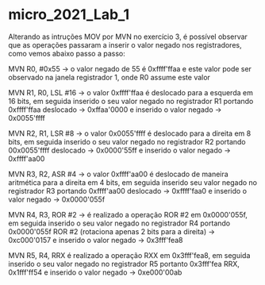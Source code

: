 # micro_2021_Lab_1

Alterando as intruções MOV por MVN no exercício 3, é possível observar que as operações passaram a inserir o valor negado nos registradores, como vemos abaixo passo a passo:

MVN R0, #0x55 -> o valor negado de 55 é 0xffff'ffaa e este valor pode ser observado na janela registrador 1, onde R0 assume este valor
              
MVN R1, R0, LSL #16 -> o valor 0xffff'ffaa é deslocado para a esquerda em 16 bits, em seguida inserido o seu valor negado no registrador R1
portando 0xffff'ffaa deslocado -> 0xffaa'0000 e inserido o valor negado -> 0x0055'ffff
              
MVN R2, R1, LSR #8 -> o valor 0x0055'ffff é deslocado para a direita em 8 bits, em seguida inserido o seu valor negado no registrador R2
portando 00x0055'ffff deslocado -> 0x0000'55ff e inserido o valor negado -> 0xffff'aa00
              
MVN R3, R2, ASR #4 -> o valor 0xffff'aa00 é deslocado de maneira aritmética para a direita em 4 bits, em seguida inserido seu valor negado no registrador R3
portando 0xffff'aa00 deslocado -> 0xffff'faa0 e inserido o valor negado -> 0x0000'055f
             
MVN R4, R3, ROR #2 -> é realizado a operação ROR #2 em 0x0000'055f, em seguida inserido o seu valor negado no registrador R4
portando 0x0000'055f ROR #2 (rotaciona apenas 2 bits para a direita) -> 0xc000'0157 e inserido o valor negado -> 0x3fff'fea8
             
MVN R5, R4, RRX é realizado a operação RXX em 0x3fff'fea8, em seguida inserido o seu valor negado no registrador R5
portanto 0x3fff'fea RRX, 0x1fff'ff54 e inserido o valor negado -> 0xe000'00ab
